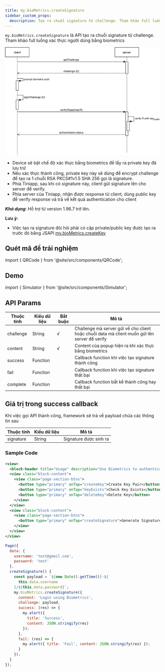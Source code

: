 ```yaml
---
title: my.bioMetrics.createSignature
sidebar_custom_props:
  description: Tạo ra chuỗi signature từ challenge. Tham khảo full luồng xác thực người dùng bằng biometrics
---
```


`my.bioMetrics.createSignature` là API tạo ra chuỗi signature từ challenge.
Tham khảo full luồng xác thực người dùng bằng biometrics

![Luồng authentication sử dụng biometrics](../../../../../static/img/biometrics/biometrics-authen.png)

- Device sẽ bật chế độ xác thực bằng biometrics để lấy ra private key đã lưu trữ
- Nếu xác thực thành công, private key này sẽ dùng để encrypt challenge để tạo ra 1 chuỗi RSA PKCS#1v1.5 SHA 256 gọi là signature.
- Phía Tiniapp, sau khi có signature này, client gửi signature lên cho server để verify.
- Phía server của Tiniapp, nhận được response từ client, dùng public key để verify response và trả về kết quả authentication cho client

**_Khả dụng_**: Hỗ trợ từ version 1.96.7 trở lên.

**Lưu ý:**

- Việc tạo ra signature đòi hỏi phải có cặp private/public key được tạo ra trước đó bằng JSAPI [my.bioMetrics.createKey](../create-key)

## Quét mã để trải nghiệm

import { QRCode } from '@site/src/components/QRCode';

<QRCode page="pages/api/bio-metrics/server/index" />

## Demo

import { Simulator } from '@site/src/components/Simulator';

<Simulator page="pages/api/bio-metrics/server/index" />

## API Params

| Thuộc tính | Kiểu dữ liệu | Bắt buộc | Mô tả                                                                                         |
| ---------- | ------------ | -------- | --------------------------------------------------------------------------------------------- |
| challenge  | String       | √        | Challenge mà server gửi về cho client hoặc chuỗi data mà client muốn gửi lên server để verify |
| content    | String       | √        | Content của popup hiện ra khi xác thực bằng biometrics                                        |
| success    | Function     |          | Callback function khi việc tạo signature thành công                                           |
| fail       | Function     |          | Callback function khi việc tạo signature thất bại                                             |
| complete   | Function     |          | Callback function bất kể thành công hay thất bại                                              |

## Giá trị trong success callback

Khi việc gọi API thành công, framework sẽ trả về payload chứa các thông tin sau

| Thuộc tính | Kiểu dữ liệu | Mô tả                  |
| ---------- | ------------ | ---------------------- |
| signature  | String       | Signature được sinh ra |

### Sample Code

```xml title=index.xml
<view>
  <block-header title="Usage" description="Use Biometrics to authenticate with server" />
  <view class="block-content">
    <view class="page-section-btns">
      <button type="primary" onTap="createKey">Create Key Pair</button>
      <button type="primary" onTap="keyExists">Check Key Exists</button>
      <button type="primary" onTap="deleteKey">Delete Key</button>
    </view>
  </view>
  <view class="block-content">
    <view class="page-section-btns">
      <button type="primary" onTap="createSignature">Generate Signature</button>
    </view>
  </view>
</view>
```

```js title=index.js
Page({
  data: {
    username: 'test@gmail.com',
    password: 'test'
  },
  createSignature() {
    const payload = `${new Date().getTime()}-${
      this.data.username
    }/${this.data.password}`;
    my.bioMetrics.createSignature({
      content: 'Login using Biometrics',
      challenge: payload,
      success: (res) => {
        my.alert({
          title: 'Success',
          content: JSON.stringify(res)
        });
      },
      fail: (res) => {
        my.alert({ title: 'Fail', content: JSON.stringify(res) });
      }
    });
  }
});
```
